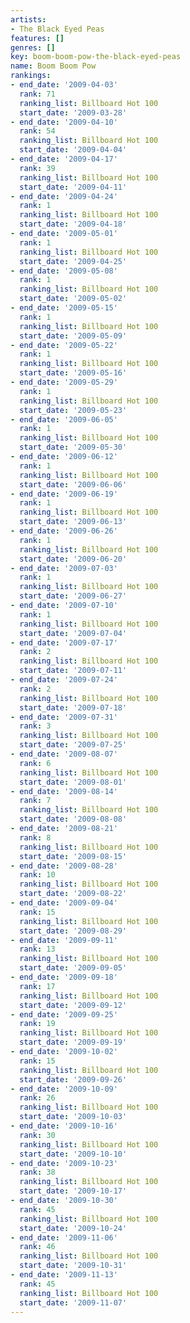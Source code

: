 ```yaml
---
artists:
- The Black Eyed Peas
features: []
genres: []
key: boom-boom-pow-the-black-eyed-peas
name: Boom Boom Pow
rankings:
- end_date: '2009-04-03'
  rank: 71
  ranking_list: Billboard Hot 100
  start_date: '2009-03-28'
- end_date: '2009-04-10'
  rank: 54
  ranking_list: Billboard Hot 100
  start_date: '2009-04-04'
- end_date: '2009-04-17'
  rank: 39
  ranking_list: Billboard Hot 100
  start_date: '2009-04-11'
- end_date: '2009-04-24'
  rank: 1
  ranking_list: Billboard Hot 100
  start_date: '2009-04-18'
- end_date: '2009-05-01'
  rank: 1
  ranking_list: Billboard Hot 100
  start_date: '2009-04-25'
- end_date: '2009-05-08'
  rank: 1
  ranking_list: Billboard Hot 100
  start_date: '2009-05-02'
- end_date: '2009-05-15'
  rank: 1
  ranking_list: Billboard Hot 100
  start_date: '2009-05-09'
- end_date: '2009-05-22'
  rank: 1
  ranking_list: Billboard Hot 100
  start_date: '2009-05-16'
- end_date: '2009-05-29'
  rank: 1
  ranking_list: Billboard Hot 100
  start_date: '2009-05-23'
- end_date: '2009-06-05'
  rank: 1
  ranking_list: Billboard Hot 100
  start_date: '2009-05-30'
- end_date: '2009-06-12'
  rank: 1
  ranking_list: Billboard Hot 100
  start_date: '2009-06-06'
- end_date: '2009-06-19'
  rank: 1
  ranking_list: Billboard Hot 100
  start_date: '2009-06-13'
- end_date: '2009-06-26'
  rank: 1
  ranking_list: Billboard Hot 100
  start_date: '2009-06-20'
- end_date: '2009-07-03'
  rank: 1
  ranking_list: Billboard Hot 100
  start_date: '2009-06-27'
- end_date: '2009-07-10'
  rank: 1
  ranking_list: Billboard Hot 100
  start_date: '2009-07-04'
- end_date: '2009-07-17'
  rank: 2
  ranking_list: Billboard Hot 100
  start_date: '2009-07-11'
- end_date: '2009-07-24'
  rank: 2
  ranking_list: Billboard Hot 100
  start_date: '2009-07-18'
- end_date: '2009-07-31'
  rank: 3
  ranking_list: Billboard Hot 100
  start_date: '2009-07-25'
- end_date: '2009-08-07'
  rank: 6
  ranking_list: Billboard Hot 100
  start_date: '2009-08-01'
- end_date: '2009-08-14'
  rank: 7
  ranking_list: Billboard Hot 100
  start_date: '2009-08-08'
- end_date: '2009-08-21'
  rank: 8
  ranking_list: Billboard Hot 100
  start_date: '2009-08-15'
- end_date: '2009-08-28'
  rank: 10
  ranking_list: Billboard Hot 100
  start_date: '2009-08-22'
- end_date: '2009-09-04'
  rank: 15
  ranking_list: Billboard Hot 100
  start_date: '2009-08-29'
- end_date: '2009-09-11'
  rank: 13
  ranking_list: Billboard Hot 100
  start_date: '2009-09-05'
- end_date: '2009-09-18'
  rank: 17
  ranking_list: Billboard Hot 100
  start_date: '2009-09-12'
- end_date: '2009-09-25'
  rank: 19
  ranking_list: Billboard Hot 100
  start_date: '2009-09-19'
- end_date: '2009-10-02'
  rank: 15
  ranking_list: Billboard Hot 100
  start_date: '2009-09-26'
- end_date: '2009-10-09'
  rank: 26
  ranking_list: Billboard Hot 100
  start_date: '2009-10-03'
- end_date: '2009-10-16'
  rank: 30
  ranking_list: Billboard Hot 100
  start_date: '2009-10-10'
- end_date: '2009-10-23'
  rank: 38
  ranking_list: Billboard Hot 100
  start_date: '2009-10-17'
- end_date: '2009-10-30'
  rank: 45
  ranking_list: Billboard Hot 100
  start_date: '2009-10-24'
- end_date: '2009-11-06'
  rank: 46
  ranking_list: Billboard Hot 100
  start_date: '2009-10-31'
- end_date: '2009-11-13'
  rank: 45
  ranking_list: Billboard Hot 100
  start_date: '2009-11-07'
---
```


